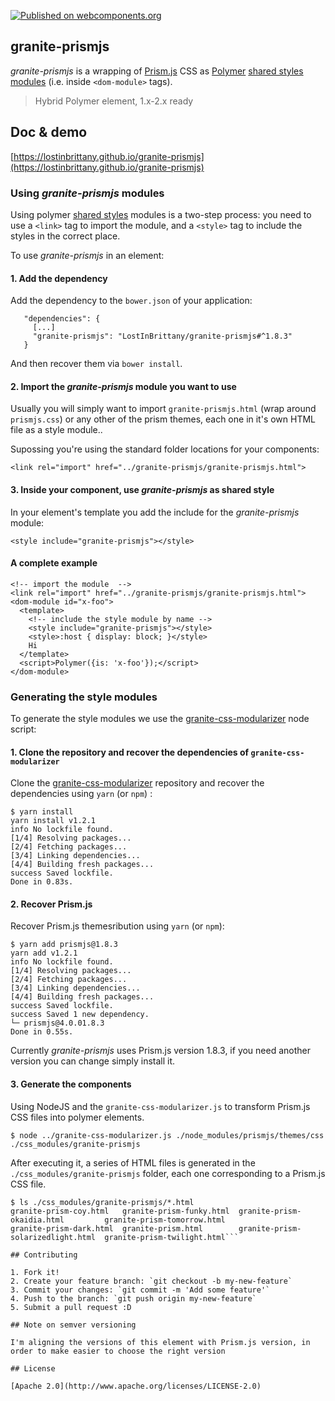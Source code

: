 [![Published on webcomponents.org](https://img.shields.io/badge/webcomponents.org-published-blue.svg)](https://www.webcomponents.org/element/LostInBrittany/granite-prismjs)

## granite-prismjs

*granite-prismjs* is a wrapping of [Prism.js](http://prismjs.com/) CSS as [Polymer](https://www.polymer-project.org/) [shared styles modules](https://www.polymer-project.org/1.0/docs/devguide/styling.html#style-modules) (i.e. inside `<dom-module>` tags).

> Hybrid Polymer element, 1.x-2.x ready

## Doc & demo

[https://lostinbrittany.github.io/granite-prismjs](https://lostinbrittany.github.io/granite-prismjs)



### Using *granite-prismjs* modules

Using  polymer [shared styles](https://www.polymer-project.org/1.0/docs/devguide/styling.html#style-modules) modules is a two-step process: you need to use a `<link>` tag to import the module, and a `<style>` tag to include the styles in the correct place.

To use *granite-prismjs* in an element:

#### 1. Add the dependency

Add the dependency to the `bower.json` of your application:

```
   "dependencies": {
     [...]
     "granite-prismjs": "LostInBrittany/granite-prismjs#^1.8.3"
   }
``` 

And then recover them via `bower install`.


#### 2. Import the *granite-prismjs* module you want to use

Usually you will simply want to import `granite-prismjs.html` (wrap around `prismjs.css`) or any other of the prism themes, each one in  it's own HTML file as a style module..

Supossing you're using the standard folder locations for your components:
 
```
<link rel="import" href="../granite-prismjs/granite-prismjs.html">
``` 

#### 3. Inside your component, use *granite-prismjs* as shared style

In your element's template you add the include for the *granite-prismjs* module:

```
<style include="granite-prismjs"></style>
```
 

#### A complete example

```
<!-- import the module  -->
<link rel="import" href="../granite-prismjs/granite-prismjs.html">
<dom-module id="x-foo">
  <template>
    <!-- include the style module by name -->
    <style include="granite-prismjs"></style>
    <style>:host { display: block; }</style>
    Hi
  </template>
  <script>Polymer({is: 'x-foo'});</script>
</dom-module>
```
 


### Generating the style modules

To generate the style modules we use the [granite-css-modularizer](https://github.com/LostInBrittany/granite-css-modularizer) node script:

#### 1. Clone the repository and recover the dependencies of `granite-css-modularizer`

Clone the [granite-css-modularizer](https://github.com/LostInBrittany/granite-css-modularizer) repository and recover the dependencies using `yarn` (or `npm`) :

```
$ yarn install
yarn install v1.2.1
info No lockfile found.
[1/4] Resolving packages...
[2/4] Fetching packages...
[3/4] Linking dependencies...
[4/4] Building fresh packages...
success Saved lockfile.
Done in 0.83s.
```

#### 2. Recover Prism.js 

Recover Prism.js themesribution using `yarn` (or `npm`):

```
$ yarn add prismjs@1.8.3
yarn add v1.2.1
info No lockfile found.
[1/4] Resolving packages...
[2/4] Fetching packages...
[3/4] Linking dependencies...
[4/4] Building fresh packages...
success Saved lockfile.
success Saved 1 new dependency.
└─ prismjs@4.0.01.8.3
Done in 0.55s.
```

Currently *granite-prismjs* uses Prism.js version 1.8.3, if you need another version you can change simply install it.


#### 3. Generate the components

Using NodeJS and the `granite-css-modularizer.js` to transform Prism.js CSS files into polymer elements.

```
$ node ../granite-css-modularizer.js ./node_modules/prismjs/themes/css ./css_modules/granite-prismjs
```

After executing it, a series of HTML files is generated in the `./css_modules/granite-prismjs` folder, each one corresponding to a Prism.js CSS file.

```
$ ls ./css_modules/granite-prismjs/*.html
granite-prism-coy.html   granite-prism-funky.html  granite-prism-okaidia.html         granite-prism-tomorrow.html
granite-prism-dark.html  granite-prism.html        granite-prism-solarizedlight.html  granite-prism-twilight.html```

## Contributing

1. Fork it!
2. Create your feature branch: `git checkout -b my-new-feature`
3. Commit your changes: `git commit -m 'Add some feature'`
4. Push to the branch: `git push origin my-new-feature`
5. Submit a pull request :D

## Note on semver versioning

I'm aligning the versions of this element with Prism.js version, in order to make easier to choose the right version
 
## License

[Apache 2.0](http://www.apache.org/licenses/LICENSE-2.0)
